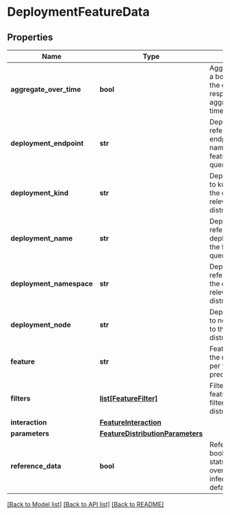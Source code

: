 # DeploymentFeatureData

## Properties
Name | Type | Description | Notes
------------ | ------------- | ------------- | -------------
**aggregate_over_time** | **bool** | AggregateOverTime is a boolean to decide if the distribution response is to be aggregated over the time period selected | [optional] 
**deployment_endpoint** | **str** | DeploymentEndpoint refers to endpoint/predictor name relevant to the feature distribution query | [optional] 
**deployment_kind** | **str** | DeploymentType refers to kubernetes kind of the deployment relevant to the feature distribution query | [optional] 
**deployment_name** | **str** | DeploymentName refers to name of the deployment relevant to the feature distribution query | [optional] 
**deployment_namespace** | **str** | DeploymentNamespace refers to namespace of the deployment relevant to the feature distribution query | [optional] 
**deployment_node** | **str** | DeploymentNode refers to node name relevant to the feature distribution query | [optional] 
**feature** | **str** | FeatureName refers to the name of feature as per the model predictions schema | [optional] 
**filters** | [**list[FeatureFilter]**](FeatureFilter.md) | Filters is a set of time, feature and/or outlier filters for the distribution/stats query | [optional] 
**interaction** | [**FeatureInteraction**](FeatureInteraction.md) |  | [optional] 
**parameters** | [**FeatureDistributionParameters**](FeatureDistributionParameters.md) |  | [optional] 
**reference_data** | **bool** | ReferenceData is a boolean to compute stats and distributions over reference data or inference data (false by default) | [optional] 

[[Back to Model list]](../README.md#documentation-for-models) [[Back to API list]](../README.md#documentation-for-api-endpoints) [[Back to README]](../README.md)


